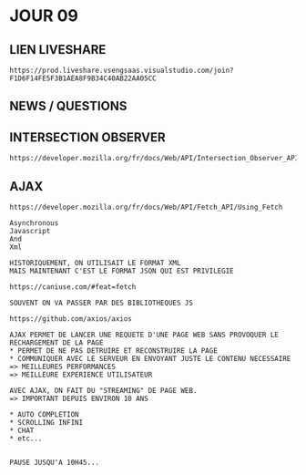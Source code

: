 # JOUR 09

## LIEN LIVESHARE

    https://prod.liveshare.vsengsaas.visualstudio.com/join?F1D6F14FE5F3B1AEA8F9B34C40AB22AA05CC

## NEWS / QUESTIONS


## INTERSECTION OBSERVER

    https://developer.mozilla.org/fr/docs/Web/API/Intersection_Observer_API


## AJAX

    https://developer.mozilla.org/fr/docs/Web/API/Fetch_API/Using_Fetch

    Asynchronous
    Javascript
    And
    Xml

    HISTORIQUEMENT, ON UTILISAIT LE FORMAT XML
    MAIS MAINTENANT C'EST LE FORMAT JSON QUI EST PRIVILEGIE

    https://caniuse.com/#feat=fetch

    SOUVENT ON VA PASSER PAR DES BIBLIOTHEQUES JS

    https://github.com/axios/axios

    AJAX PERMET DE LANCER UNE REQUETE D'UNE PAGE WEB SANS PROVOQUER LE RECHARGEMENT DE LA PAGE
    * PERMET DE NE PAS DETRUIRE ET RECONSTRUIRE LA PAGE
    * COMMUNIQUER AVEC LE SERVEUR EN ENVOYANT JUSTE LE CONTENU NECESSAIRE
    => MEILLEURES PERFORMANCES
    => MEILLEURE EXPERIENCE UTILISATEUR

    AVEC AJAX, ON FAIT DU "STREAMING" DE PAGE WEB.
    => IMPORTANT DEPUIS ENVIRON 10 ANS

    * AUTO COMPLETION
    * SCROLLING INFINI
    * CHAT
    * etc...


    PAUSE JUSQU'A 10H45...
    